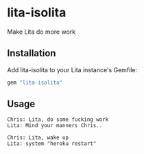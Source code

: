 # lita-isolita

Make Lita do more work

## Installation

Add lita-isolita to your Lita instance's Gemfile:

``` ruby
gem "lita-isolita"
```

## Usage

    Chris: Lita, do some fucking work
    Lita: Mind your manners Chris.. 

    Chris: Lita, wake up
    Lita: system "heroku restart" 
